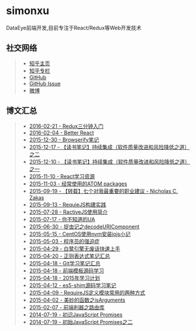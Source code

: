 # simonxu

DataEye前端开发,目前专注于React/Redux等Web开发技术

## 社交网络

> * [知乎主页](https://www.zhihu.com/people/reduxis)
> * [知乎专栏](http://zhuanlan.zhihu.com/reduixs)
> * [GitHub](https://github.com/simongfxu)
> * [GitHub Issue](https://github.com/simongfxu/simongfxu.github.com/issues)
> * [微博](http://www.weibo.com/xugaofan/)

## 博文汇总

<!--giab:issue_list_start-->

> * [2016-02-21 - Redux三分钟入门](https://github.com/simongfxu/simongfxu.github.com/issues/29)
> * [2016-02-04 - Better React](https://github.com/simongfxu/simongfxu.github.com/issues/28)
> * [2015-12-30 - Browserify笔记](https://github.com/simongfxu/simongfxu.github.com/issues/27)
> * [2015-12-17 - 【读书笔记】持续集成（软件质量改进和风险降低之道）之二](https://github.com/simongfxu/simongfxu.github.com/issues/26)
> * [2015-12-10 - 【读书笔记】持续集成（软件质量改进和风险降低之道）之一](https://github.com/simongfxu/simongfxu.github.com/issues/25)
> * [2015-11-10 - React学习资源](https://github.com/simongfxu/simongfxu.github.com/issues/21)
> * [2015-11-03 - 经常使用的ATOM packages](https://github.com/simongfxu/simongfxu.github.com/issues/20)
> * [2015-09-19 - 【转载】七个对我最重要的职业建议 - Nicholas C. Zakas ](https://github.com/simongfxu/simongfxu.github.com/issues/19)
> * [2015-09-13 - RequieJS构建实践](https://github.com/simongfxu/simongfxu.github.com/issues/18)
> * [2015-07-28 - RactiveJS使用简介](https://github.com/simongfxu/simongfxu.github.com/issues/16)
> * [2015-07-17 - 你不知道的UA](https://github.com/simongfxu/simongfxu.github.com/issues/15)
> * [2015-06-30 - 捉虫记之decodeURIComponent](https://github.com/simongfxu/simongfxu.github.com/issues/14)
> * [2015-05-15 - CentOS使用nvm安装iojs小记](https://github.com/simongfxu/simongfxu.github.com/issues/13)
> * [2015-05-03 - 程序员的强迫症](https://github.com/simongfxu/simongfxu.github.com/issues/12)
> * [2015-04-29 - 白鹭引擎无废话快速上手](https://github.com/simongfxu/simongfxu.github.com/issues/11)
> * [2015-04-20 - 正则表达式笔记汇总](https://github.com/simongfxu/simongfxu.github.com/issues/10)
> * [2015-04-18 - Git学习笔记汇总](https://github.com/simongfxu/simongfxu.github.com/issues/9)
> * [2015-04-18 - 前端模板源码学习](https://github.com/simongfxu/simongfxu.github.com/issues/8)
> * [2015-04-18 - 2015年学习计划](https://github.com/simongfxu/simongfxu.github.com/issues/7)
> * [2015-04-12 - es5-shim源码学习笔记](https://github.com/simongfxu/simongfxu.github.com/issues/6)
> * [2015-04-09 - RequireJS定义模块常用的两种方式](https://github.com/simongfxu/simongfxu.github.com/issues/5)
> * [2015-04-02 - 美妙的函数之isArguments](https://github.com/simongfxu/simongfxu.github.com/issues/4)
> * [2015-02-07 - 前端利器之路由库](https://github.com/simongfxu/simongfxu.github.com/issues/3)
> * [2014-07-19 - 初识JavaScript Promises](https://github.com/simongfxu/simongfxu.github.com/issues/2)
> * [2014-07-19 - 初始JavaScript Promises之二](https://github.com/simongfxu/simongfxu.github.com/issues/1)

<!--giab:issue_list_end-->

